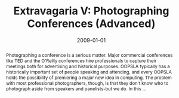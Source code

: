 ---
title: "Extravagaria V: Photographing Conferences (Advanced)"
abstract: "Photographing a conference is a serious matter. Major commercial conferences like TED and the O'Reilly conferences hire professionals to capture their meetings both for advertising and historical purposes. OOPSLA typically has a historically important set of people speaking and attending, and every OOPSLA holds the possibility of premiering a major new idea in computing. The problem with most professional photographers, though, is that they don't know who to photograph aside from speakers and panelists-but we do. In this …"
date: 2009-01-01
venue: "Companion to the 24th Annual ACM SIGPLAN Conference on Object-Oriented Programming, Systems, Languages, and Applications, OOPSLA 2009, October 25-29, 2009, Orlando, Florida, USA"
paperurl: https://dl.acm.org/doi/abs/10.1145/1639950.1639985
authors: "Richard P. Gabriel and Kevin J. Sullivan"
awards: ""
---